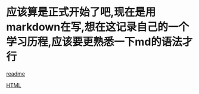 # 应该算是正式开始了吧,现在是用markdown在写,想在这记录自己的一个学习历程,应该要更熟悉一下md的语法才行

[readme](README.md)


[HTML](https://github.com/wang-dua/wang-dua.github.io/issues)